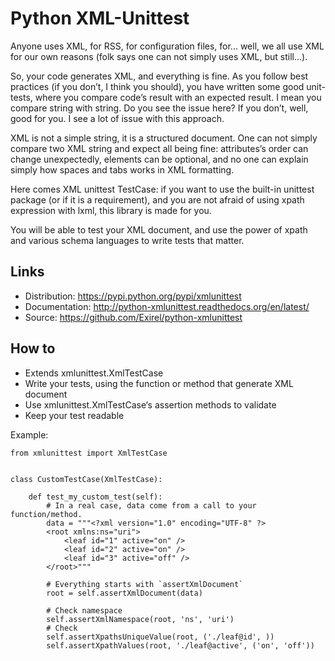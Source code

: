 # Python XML-Unittest

Anyone uses XML, for RSS, for configuration files, for... well, we all use XML
for our own reasons (folk says one can not simply uses XML, but still...).

So, your code generates XML, and everything is fine. As you follow best
practices (if you don’t, I think you should), you have written some good
unit-tests, where you compare code’s result with an expected result. I mean you
compare string with string. Do you see the issue here? If you don’t, well,
good for you. I see a lot of issue with this approach.

XML is not a simple string, it is a structured document. One can not simply
compare two XML string and expect all being fine: attributes’s order can change
unexpectedly, elements can be optional, and no one can explain simply how
spaces and tabs works in XML formatting.

Here comes XML unittest TestCase: if you want to use the built-in unittest
package (or if it is a requirement), and you are not afraid of using xpath
expression with lxml, this library is made for you.

You will be able to test your XML document, and use the power of xpath and
various schema languages to write tests that matter.


## Links

- Distribution: https://pypi.python.org/pypi/xmlunittest
- Documentation: http://python-xmlunittest.readthedocs.org/en/latest/
- Source: https://github.com/Exirel/python-xmlunittest


## How to

- Extends xmlunittest.XmlTestCase
- Write your tests, using the function or method that generate XML document
- Use xmlunittest.XmlTestCase‘s assertion methods to validate
- Keep your test readable

Example:

    from xmlunittest import XmlTestCase


    class CustomTestCase(XmlTestCase):

        def test_my_custom_test(self):
            # In a real case, data come from a call to your function/method.
            data = """<?xml version="1.0" encoding="UTF-8" ?>
            <root xmlns:ns="uri">
                <leaf id="1" active="on" />
                <leaf id="2" active="on" />
                <leaf id="3" active="off" />
            </root>"""

            # Everything starts with `assertXmlDocument`
            root = self.assertXmlDocument(data)

            # Check namespace
            self.assertXmlNamespace(root, 'ns', 'uri')
            # Check
            self.assertXpathsUniqueValue(root, ('./leaf@id', ))
            self.assertXpathValues(root, './leaf@active', ('on', 'off'))
